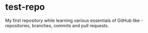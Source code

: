 # test-repo
My first repository while learning various essentials of GitHub like - repositories, branches, commits and pull requests. 
